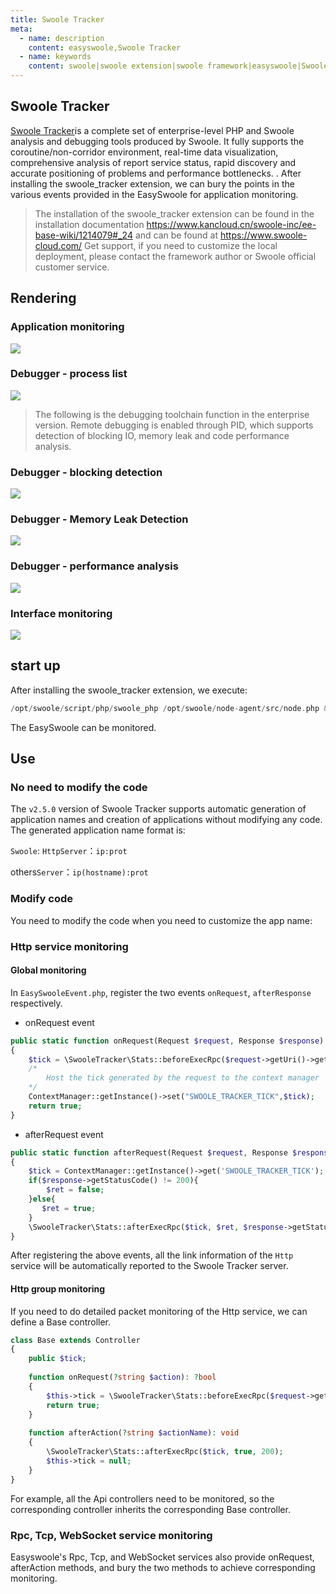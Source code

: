 ```yaml
---
title: Swoole Tracker
meta:
  - name: description
    content: easyswoole,Swoole Tracker
  - name: keywords
    content: swoole|swoole extension|swoole framework|easyswoole|Swoole Tracker
---
```


## Swoole Tracker

[Swoole Tracker](https://www.swoole-cloud.com/tracker.html)is a complete set of enterprise-level PHP and Swoole analysis and debugging tools produced by Swoole. It fully supports the coroutine/non-corridor environment, real-time data visualization, comprehensive analysis of report service status, rapid discovery and accurate positioning of problems and performance bottlenecks. . After installing the swoole_tracker extension, we can bury the points in the various events provided in the EasySwoole for application monitoring.

> The installation of the swoole_tracker extension can be found in the installation documentation https://www.kancloud.cn/swoole-inc/ee-base-wiki/1214079#_24 and can be found at https://www.swoole-cloud.com/ Get support, if you need to customize the local deployment, please contact the framework author or Swoole official customer service.

## Rendering

### Application monitoring
![](/Images/Passage/SwooleTracker/img3.png)

### Debugger - process list
![](/Images/Passage/SwooleTracker/img1.png)

> The following is the debugging toolchain function in the enterprise version. Remote debugging is enabled through PID, which supports detection of blocking IO, memory leak and code performance analysis.

### Debugger - blocking detection
![](/Images/Passage/SwooleTracker/img4.png)

### Debugger - Memory Leak Detection
![](/Images/Passage/SwooleTracker/img6.png)

### Debugger - performance analysis
![](/Images/Passage/SwooleTracker/img5.png)

### Interface monitoring
![](/Images/Passage/SwooleTracker/img2.png)


## start up

After installing the swoole_tracker extension, we execute:
```php
/opt/swoole/script/php/swoole_php /opt/swoole/node-agent/src/node.php & php easyswoole start
```
The EasySwoole can be monitored.

## Use

### No need to modify the code

The `v2.5.0` version of Swoole Tracker supports automatic generation of application names and creation of applications without modifying any code. The generated application name format is:

`Swoole`: `HttpServer`：`ip:prot`

others`Server`：`ip(hostname):prot`

### Modify code

You need to modify the code when you need to customize the app name:

### Http service monitoring

#### Global monitoring

In `EasySwooleEvent.php`, register the two events `onRequest`, `afterResponse` respectively.

- onRequest event
```php
public static function onRequest(Request $request, Response $response): bool
{
    $tick = \SwooleTracker\Stats::beforeExecRpc($request->getUri()->getPath(), 'serviceName', "192.168.0.1");
    /*
        Host the tick generated by the request to the context manager
    */
    ContextManager::getInstance()->set("SWOOLE_TRACKER_TICK",$tick);
    return true;
}
```
- afterRequest event
```php
public static function afterRequest(Request $request, Response $response): void
{
    $tick = ContextManager::getInstance()->get('SWOOLE_TRACKER_TICK');
    if($response->getStatusCode() != 200){
        $ret = false;
    }else{
       $ret = true;
    }
    \SwooleTracker\Stats::afterExecRpc($tick, $ret, $response->getStatusCode());
}
```
After registering the above events, all the link information of the `Http` service will be automatically reported to the Swoole Tracker server.

#### Http group monitoring

If you need to do detailed packet monitoring of the Http service, we can define a Base controller.
```php
class Base extends Controller
{
    public $tick;
    
    function onRequest(?string $action): ?bool
    {
        $this->tick = \SwooleTracker\Stats::beforeExecRpc($request->getUri()->getPath(), 'myGroupName', "192.168.0.1");
        return true;
    }
    
    function afterAction(?string $actionName): void
    {
        \SwooleTracker\Stats::afterExecRpc($tick, true, 200);
        $this->tick = null;
    }
}
```

For example, all the Api controllers need to be monitored, so the corresponding controller inherits the corresponding Base controller.


### Rpc, Tcp, WebSocket service monitoring

Easyswoole's Rpc, Tcp, and WebSocket services also provide onRequest, afterAction methods, and bury the two methods to achieve corresponding monitoring.
